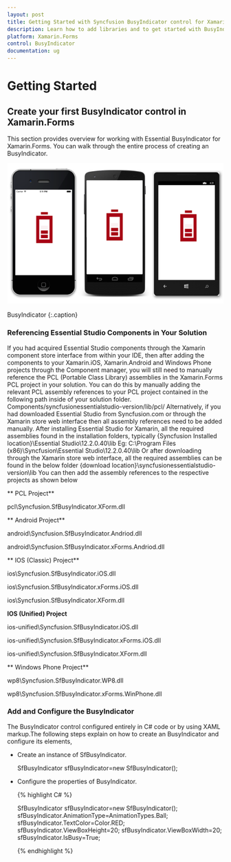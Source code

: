 ```yaml
---
layout: post
title: Getting Started with Syncfusion BusyIndicator control for Xamarin.Forms
description: Learn how to add libraries and to get started with BusyIndicator control
platform: Xamarin.Forms
control: BusyIndicator
documentation: ug
---
```


# Getting Started

## Create your first BusyIndicator control in Xamarin.Forms

This section provides overview for working with Essential BusyIndicator for Xamarin.Forms. You can walk through the entire process of creating an BusyIndicator.

![](images/Busyindicator.png)

BusyIndicator
{:.caption}

### Referencing Essential Studio Components in Your Solution	

If you had acquired Essential Studio components through the Xamarin component store interface from within your IDE, then after adding the components to your Xamarin.iOS, Xamarin.Android and Windows Phone projects through the Component manager, you will still need to manually reference the PCL (Portable Class Library) assemblies in the Xamarin.Forms PCL project in your solution. You can do this by manually adding the relevant PCL assembly references to your PCL project contained in the following path inside of your solution folder.
Components/syncfusionessentialstudio-version/lib/pcl/
Alternatively, if you had downloaded Essential Studio from Syncfusion.com or through the Xamarin store web interface then all assembly references need to be added manually.
After installing Essential Studio for Xamarin, all the required assemblies found in the installation folders, typically
{Syncfusion Installed location}\Essential Studio\12.2.0.40\lib
Eg: C:\Program Files (x86)\Syncfusion\Essential Studio\12.2.0.40\lib
Or after downloading through the Xamarin store web interface, all the required assemblies can be found in the below folder
{download location}\syncfusionessentialstudio-version\lib
You can then add the assembly references to the respective projects as shown below

** PCL Project**

pcl\Syncfusion.SfBusyIndicator.XForm.dll

** Android Project**

android\Syncfusion.SfBusyIndicator.Andriod.dll

android\Syncfusion.SfBusyIndicator.xForms.Andriod.dll

** IOS (Classic) Project**

ios\Syncfusion.SfBusyIndicator.iOS.dll

ios\Syncfusion.SfBusyIndicator.xForms.iOS.dll

ios\Syncfusion.SfBusyIndicator.XForm.dll

**IOS (Unified) Project**

ios-unified\Syncfusion.SfBusyIndicator.iOS.dll

ios-unified\Syncfusion.SfBusyIndicator.xForms.iOS.dll

ios-unified\Syncfusion.SfBusyIndicator.XForm.dll

** Windows Phone Project**

wp8\Syncfusion.SfBusyIndicator.WP8.dll

wp8\Syncfusion.SfBusyIndicator.xForms.WinPhone.dll

### Add and Configure the BusyIndicator

The BusyIndicator control configured entirely in C# code or by using XAML markup.The following steps explain on how to create an BusyIndicator and configure its elements,

* Create an instance of SfBusyIndicator.

	SfBusyIndicator sfBusyIndicator=new SfBusyIndicator();

* Configure the properties of BusyIndicator.
   
   {% highlight C# %}

	SfBusyIndicator sfBusyIndicator=new SfBusyIndicator();
	sfBusyIndicator.AnimationType=AnimationTypes.Ball;
	sfBusyIndicator.TextColor=Color.RED;
	sfBusyIndicator.ViewBoxHeight=20;
	sfBusyIndicator.ViewBoxWidth=20;
	sfBusyIndicator.IsBusy=True;
	
	{% endhighlight %}





    
                                    
